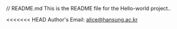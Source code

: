 // README.md
This is the README file for the Hello-world project..

<<<<<<< HEAD
Author's Email: alice@hansung.ac.kr

